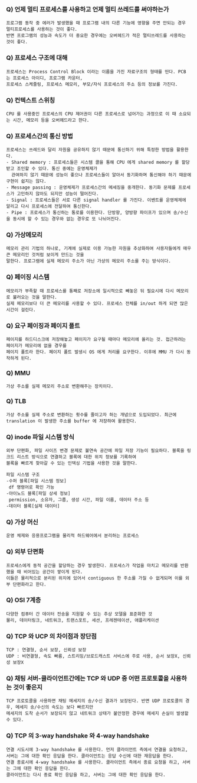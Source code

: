 ### Q) 언제 멀티 프로세스를 사용하고 언제 멀티 쓰레드를 써야하는가

```
프로그램 동작 중 에러가 발생했을 때 프로그램 내의 다른 기능에 영향을 주면 안되는 경우 멀티프로세스를 사용하는 것이 좋다.
반면 프로그램의 성능과 속도가 더 중요한 경우에는 오버헤드가 적은 멀티쓰레드를 사용하는 것이 좋다.
```

### Q) 프로세스 구조에 대해

```
프로세스는 Process Control Block 이라는 이름을 가진 자료구조의 형태를 띤다. PCB 는 프로세스 아이디, 프로그램 카운터, 
프로세스 스케줄링, 프로세스 메모리, 부모/자식 프로세스의 주소 등의 정보를 가진다.
```

### Q) 컨텍스트 스위칭

```
CPU 를 사용중인 프로세스의 CPU 제어권이 다른 프로세스로 넘어가는 과정으로 이 때 소요되는 시간, 메모리 등을 오버헤드라고 한다.
```

### Q) 프로세스간의 통신 방법

```
프로세스는 쓰레드와 달리 자원을 공유하지 않기 때문에 통신하기 위해 특정한 방법을 활용한다.
- Shared memory : 프로세스들은 시스템 콜을 통해 CPU 에게 shared memory 를 할당받고 조인할 수 있다. 통신 중에는 운영체제가
  관여하지 않기 때문에 성능이 좋으나 프로세스들이 알아서 동기화하며 통신해야 하기 때문에 구현이 쉽지는 않다.
- Message passing : 운영체제가 프로세스간의 메세징을 중개한다. 동기화 문제를 프로세스가 고민하지 않아도 되지만 성능이 떨어진다.
- Signal : 프로세스들은 서로 다른 signal handler 를 가진다. 이벤트를 운영체제에 알리고 다시 프로세스에 전달하여 통신한다.
- Pipe : 프로세스가 통신하는 통로를 이용한다. 단방향, 양방향 파이프가 있으며 송/수신을 동시에 할 수 있는 경우와 없는 경우로 또 나뉘어진다.
```

### Q) 가상메모리

```
메모리 관리 기법의 하나로, 기계에 실제로 이용 가능한 자원을 추상화하여 사용자들에게 매우 큰 메모리인 것처럼 보이게 만드는 것을
말한다. 프로그램에 실제 메모리 주소가 아닌 가상의 메모리 주소를 주는 방식이다.
```

### Q) 페이징 시스템

```
메모리가 부족할 때 프로세스를 통째로 저장소에 일시적으로 빼놓은 뒤 필요시에 다시 메모리로 불러오는 것을 말한다.
실제 메모리보다 더 큰 메모리를 사용할 수 있다. 프로세스 전체를 in/out 하게 되면 많은 시간이 걸린다.
```

### Q) 요구 페이징과 페이지 폴트

```
페이지를 하드디스크에 저장해놓고 페이지가 요구될 때마다 메모리에 올리는 것. 접근하려는 페이지가 메모리에 없을 경우를
페이지 폴트라 한다. 페이지 폴트 발생시 OS 에게 처리를 요구한다. 이후에 MMU 가 다시 동작하게 된다.
```

### Q) MMU

```
가상 주소를 실제 메모리 주소로 변환해주는 장치이다.
```

### Q) TLB

```
가상 주소를 실제 주소로 변환하는 횟수를 줄이고자 하는 개념으로 도입되었다. 최근에 translation 이 발생한 주소를 buffer 에 저장하여 활용한다.
```

### Q) inode 파일 시스템 방식

```
외부 단편화, 파일 사이즈 변경 문제로 불연속 공간에 파일 저장 기능이 필요하다. 블록을 링크드 리스트 방식으로 연결하고 블록에 대한 위치 정보를 기록하여 
블록을 빠르게 찾아갈 수 있는 인덱싱 기법을 사용한 것을 말한다.

파일 시스템 구조
-수퍼 블록[파일 시스템 정보]
 df 명령어로 확인 가능
-아이노드 블록[파일 상세 정보]
 permission, 소유자, 그룹, 생성 시간, 파일 이름, 데이터 주소 등
-데이터 블록[실제 데이터]
```

### Q) 가상 머신

```
운영 체제와 응용프로그램을 물리적 하드웨어에서 분리하는 프로세스
```

### Q) 외부 단편화

```
프로세스에게 동적 공간을 할당하는 경우 발생한다. 프로세스가 작업을 마치고 메모리를 반환했을 때 비어있는 공간이 쌓이게 된다.
이들은 물리적으로 분리된 위치에 있어서 contiguous 한 주소를 가질 수 없게되며 이를 외부 단편화라고 한다.
```

### Q) OSI 7계층

```
다양한 컴퓨터 간 데이터 전송을 지원할 수 있는 추상 모델을 표준화한 것
물리, 데이터링크, 네트워크, 트랜스포트, 세션, 프레젠테이션, 애플리케이션
```

### Q) TCP 와 UCP 의 차이점과 장단점

```
TCP : 연결형, 순서 보장, 신뢰성 보장
UDP : 비연결형, 속도 빠름, 스트리밍/브로드캐스트 서비스에 주로 사용, 순서 보장X, 신뢰성 보장X
```

### Q) 채팅 서버-클라이언트간에는 TCP 와 UDP 중 어떤 프로토콜을 사용하는 것이 좋은지

```
TCP 프로토콜을 사용하면 채팅 메세지의 송/수신 결과가 보장된다. 반면 UDP 프로토콜의 경우, 메세지 송/수신의 속도는 보다 빠르지만
메세지의 도착 순서가 보장되지 않고 네트워크 상태가 불안정한 경우에 메세지 손실이 발생할 수 있다.
```

### Q) TCP 의 3-way handshake 와 4-way handshake

```
연결 시도시에 3-way handshake 를 사용한다. 먼저 클라이언트 측에서 연결을 요청하고, 서버는 그에 대한 확인 응답을 한다. 클라이언트는 응답 수신에 대한 재응답을 한다.
연결 종료시에 4-way handshake 를 사용한다. 클라이언트 측에서 종료 요청을 하고, 서버는 그에 대한 확인 응답을 한다.
클라이언트는 다시 종료 확인 응답을 하고, 서버는 그에 대한 확인 응답을 한다.
```

